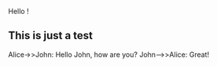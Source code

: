 Hello !

## This is just a test
<script src="mermaid.full.min.js"></script>

<div class="mermaid">
    Alice->>John: Hello John, how are you?
    John-->>Alice: Great!
</div>

